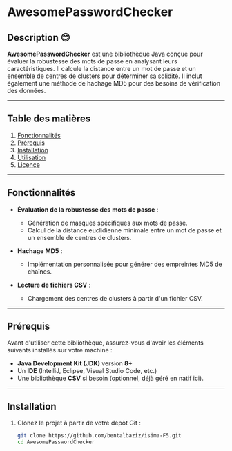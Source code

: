 # AwesomePasswordChecker

## Description 😊
**AwesomePasswordChecker** est une bibliothèque Java conçue pour évaluer la robustesse des mots de passe en analysant leurs caractéristiques. Il calcule la distance entre un mot de passe et un ensemble de centres de clusters pour déterminer sa solidité. Il inclut également une méthode de hachage MD5 pour des besoins de vérification des données.

---

## Table des matières
1. [Fonctionnalités](#fonctionnalités)
2. [Prérequis](#prérequis)
3. [Installation](#installation)
4. [Utilisation](#utilisation)
5. [Licence](/LICENSE.txt)

---

## Fonctionnalités

- **Évaluation de la robustesse des mots de passe** :
  - Génération de masques spécifiques aux mots de passe.
  - Calcul de la distance euclidienne minimale entre un mot de passe et un ensemble de centres de clusters.

- **Hachage MD5** :
  - Implémentation personnalisée pour générer des empreintes MD5 de chaînes.


- **Lecture de fichiers CSV** :
  - Chargement des centres de clusters à partir d'un fichier CSV.

---

## Prérequis

Avant d'utiliser cette bibliothèque, assurez-vous d'avoir les éléments suivants installés sur votre machine :
- **Java Development Kit (JDK)** version **8+**
- Un **IDE** (IntelliJ, Eclipse, Visual Studio Code, etc.)
- Une bibliothèque **CSV** si besoin (optionnel, déjà géré en natif ici).

---

## Installation

1. Clonez le projet à partir de votre dépôt Git :
   ```bash
   git clone https://github.com/bentalbaziz/isima-F5.git
   cd AwesomePasswordChecker

